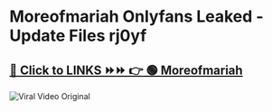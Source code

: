 
 # Moreofmariah Onlyfans Leaked - Update Files rj0yf

## <h2><a href="https://clipsfans.com/Moreofmariah&ref=git">🔗 Click to LINKS ⏩⏩ 👉 🟢 Moreofmariah </a></h2>

<a href="https://clipsfans.com/Moreofmariah&ref=git" rel="nofollow" data-target="animated-image.originalLink"><img src="https://i.ibb.co.com/xMMVF88/686577567.gif" alt="Viral Video Original" style="max-width: 100%; display: inline-block;" data-target="animated-image.originalImage"></a>

